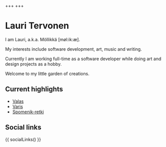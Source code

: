 +++
+++
# Lauri Tervonen

I am Lauri, a.k.a. Möllikkä [møl:ik:æ].

My interests include software development, art, music and writing.

Currently I am working full-time as a software developer while doing art and design projects as a hobby.

Welcome to my little garden of creations.

## Current highlights

- [Valas](@/artwork/paintings/2023-valas/index.md)
- [Varis](@/artwork/paintings/2023-valas/index.md)
- [Spomenik-retki](@/text/2023-spomenik-retki/index.md)

## Social links

{{
    socialLinks()
}}